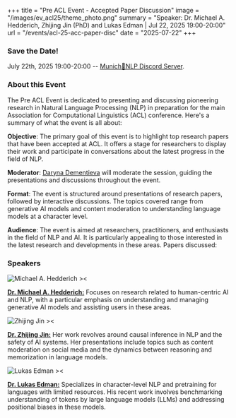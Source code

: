 +++
title = "Pre ACL Event - Accepted Paper Discussion"
image = "/images/ev_acl25/theme_photo.png"
summary = "Speaker: Dr. Michael A. Hedderich, Zhijing Jin (PhD) and Lukas Edman | Jul 22, 2025 19:00-20:00"
url = "/events/acl-25-acc-paper-disc"
date = "2025-07-22"
+++


### Save the Date!
July 22th, 2025 19:00-20:00 -- [Munich🥨NLP Discord Server](https://discord.gg/qEcmhgGu43?event=1383134714818330826).



### About this Event

The Pre ACL Event is dedicated to presenting and discussing pioneering research in Natural Language Processing (NLP) in preparation for the main Association for Computational Linguistics (ACL) conference. Here's a summary of what the event is all about:

**Objective**: The primary goal of this event is to highlight top research papers that have been accepted at ACL. It offers a stage for researchers to display their work and participate in conversations about the latest progress in the field of NLP.

**Moderator**: [Daryna Dementieva](https://dardem.github.io/) will moderate the session, guiding the presentations and discussions throughout the event.

**Format**: The event is structured around presentations of research papers, followed by interactive discussions. The topics covered range from generative AI models and content moderation to understanding language models at a character level.

**Audience**: The event is aimed at researchers, practitioners, and enthusiasts in the field of NLP and AI. It is particularly appealing to those interested in the latest research and developments in these areas.
Papers discussed:


### Speakers

![Michael A. Hedderich ><](https://michael-hedderich.de/assets/img/IMG_5220_cut-out_circle_low-qual-1400.webp)

[**Dr. Michael A. Hedderich:**](https://michael-hedderich.de/) Focuses on research related to human-centric AI and NLP, with a particular emphasis on understanding and managing generative AI models and assisting users in these areas.


![Zhijing Jin ><](/images/ev_acl25/zhijing.jpg)

[**Dr. Zhijing Jin:**](https://zhijing-jin.com/home/) Her work revolves around causal inference in NLP and the safety of AI systems. Her presentations include topics such as content moderation on social media and the dynamics between reasoning and memorization in language models.


![Lukas Edman ><](https://avatars.githubusercontent.com/u/5771164?v=4)

[**Dr. Lukas Edman:**](https://leukas.github.io/) Specializes in character-level NLP and pretraining for languages with limited resources. His recent work involves benchmarking understanding of tokens by large language models (LLMs) and addressing positional biases in these models.